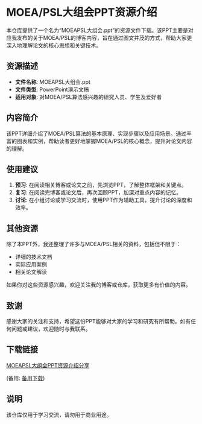 # MOEA/PSL大组会PPT资源介绍

本仓库提供了一个名为“MOEAPSL大组会.ppt”的资源文件下载。该PPT主要是对应我发布的关于MOEA/PSL的博客内容，旨在通过图文并茂的方式，帮助大家更深入地理解论文的核心思想和关键技术。

## 资源描述

- **文件名称**: MOEAPSL大组会.ppt
- **文件类型**: PowerPoint演示文稿
- **适用对象**: 对MOEA/PSL算法感兴趣的研究人员、学生及爱好者

## 内容简介

该PPT详细介绍了MOEA/PSL算法的基本原理、实现步骤以及应用场景。通过丰富的图表和实例，帮助读者更好地掌握MOEA/PSL的核心概念，提升对论文内容的理解。

## 使用建议

1. **预习**: 在阅读相关博客或论文之前，先浏览PPT，了解整体框架和关键点。
2. **复习**: 在阅读完博客或论文后，再次回顾PPT，加深对重点内容的记忆。
3. **讨论**: 在小组讨论或学习交流时，使用PPT作为辅助工具，提升讨论的深度和效率。

## 其他资源

除了本PPT外，我还整理了许多与MOEA/PSL相关的资料，包括但不限于：
- 详细的技术文档
- 实际应用案例
- 相关论文解读

如果你对这些资源感兴趣，欢迎关注我的博客或仓库，获取更多有价值的内容。

## 致谢

感谢大家的关注和支持，希望这份PPT能够对大家的学习和研究有所帮助。如有任何问题或建议，欢迎随时与我联系。

## 下载链接
[MOEAPSL大组会PPT资源介绍分享](https://pan.quark.cn/s/b9b91efeb983) 

(备用: [备用下载](https://pan.baidu.com/s/1x4_zvWUsNzOOpcOtC7y-ug?pwd=z6p5))

## 说明

该仓库仅用于学习交流，请勿用于商业用途。
